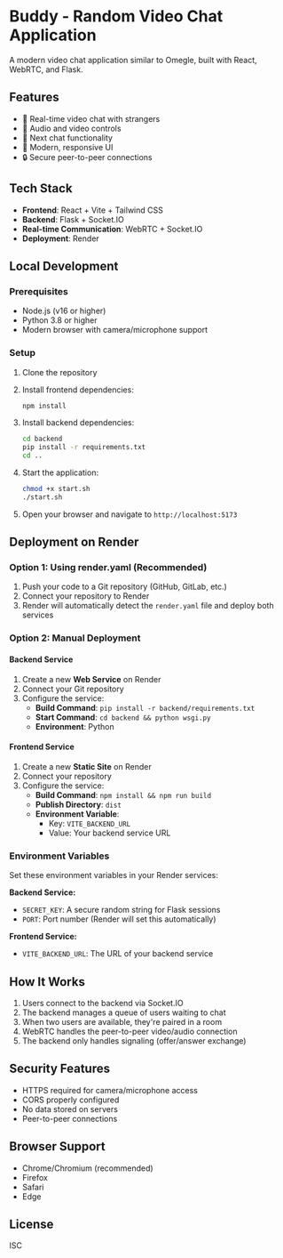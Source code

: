 # Buddy - Random Video Chat Application

A modern video chat application similar to Omegle, built with React, WebRTC, and Flask.

## Features

- 🎥 Real-time video chat with strangers
- 🎤 Audio and video controls
- 🔄 Next chat functionality
- 🎨 Modern, responsive UI
- 🔒 Secure peer-to-peer connections

## Tech Stack

- **Frontend**: React + Vite + Tailwind CSS
- **Backend**: Flask + Socket.IO
- **Real-time Communication**: WebRTC + Socket.IO
- **Deployment**: Render

## Local Development

### Prerequisites

- Node.js (v16 or higher)
- Python 3.8 or higher
- Modern browser with camera/microphone support

### Setup

1. Clone the repository
2. Install frontend dependencies:
   ```bash
   npm install
   ```

3. Install backend dependencies:
   ```bash
   cd backend
   pip install -r requirements.txt
   cd ..
   ```

4. Start the application:
   ```bash
   chmod +x start.sh
   ./start.sh
   ```

5. Open your browser and navigate to `http://localhost:5173`

## Deployment on Render

### Option 1: Using render.yaml (Recommended)

1. Push your code to a Git repository (GitHub, GitLab, etc.)
2. Connect your repository to Render
3. Render will automatically detect the `render.yaml` file and deploy both services

### Option 2: Manual Deployment

#### Backend Service

1. Create a new **Web Service** on Render
2. Connect your Git repository
3. Configure the service:
   - **Build Command**: `pip install -r backend/requirements.txt`
   - **Start Command**: `cd backend && python wsgi.py`
   - **Environment**: Python

#### Frontend Service

1. Create a new **Static Site** on Render
2. Connect your repository
3. Configure the service:
   - **Build Command**: `npm install && npm run build`
   - **Publish Directory**: `dist`
   - **Environment Variable**: 
     - Key: `VITE_BACKEND_URL`
     - Value: Your backend service URL

### Environment Variables

Set these environment variables in your Render services:

**Backend Service:**
- `SECRET_KEY`: A secure random string for Flask sessions
- `PORT`: Port number (Render will set this automatically)

**Frontend Service:**
- `VITE_BACKEND_URL`: The URL of your backend service

## How It Works

1. Users connect to the backend via Socket.IO
2. The backend manages a queue of users waiting to chat
3. When two users are available, they're paired in a room
4. WebRTC handles the peer-to-peer video/audio connection
5. The backend only handles signaling (offer/answer exchange)

## Security Features

- HTTPS required for camera/microphone access
- CORS properly configured
- No data stored on servers
- Peer-to-peer connections

## Browser Support

- Chrome/Chromium (recommended)
- Firefox
- Safari
- Edge

## License

ISC

